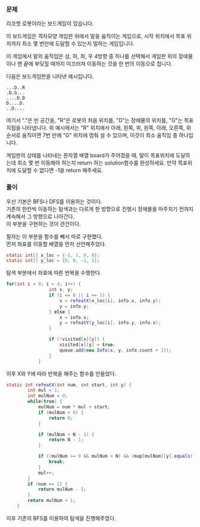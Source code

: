 ### 문제

리코쳇 로봇이라는 보드게임이 있습니다.

이 보드게임은 격자모양 게임판 위에서 말을 움직이는 게임으로, 시작 위치에서 목표 위치까지 최소 몇 번만에 도달할 수 있는지 말하는 게임입니다.

이 게임에서 말의 움직임은 상, 하, 좌, 우 4방향 중 하나를 선택해서 게임판 위의 장애물이나 맨 끝에 부딪힐 때까지 미끄러져 이동하는 것을 한 번의 이동으로 칩니다.

다음은 보드게임판을 나타낸 예시입니다.

```
...D..R
.D.G...
....D.D
D....D.
..D....
```
여기서 "."은 빈 공간을, "R"은 로봇의 처음 위치를, "D"는 장애물의 위치를, "G"는 목표지점을 나타냅니다.
위 예시에서는 "R" 위치에서 아래, 왼쪽, 위, 왼쪽, 아래, 오른쪽, 위 순서로 움직이면 7번 만에 "G" 위치에 멈춰 설 수 있으며, 이것이 최소 움직임 중 하나입니다.

게임판의 상태를 나타내는 문자열 배열 board가 주어졌을 때, 말이 목표위치에 도달하는데 최소 몇 번 이동해야 하는지 return 하는 solution함수를 완성하세요. 만약 목표위치에 도달할 수 없다면 -1을 return 해주세요.

### 풀이

우선 기본은 BFS나 DFS를 이용하는 것이다.   
기존의 한칸씩 이동하는 탐색과는 다르게 한 방향으로 진행시 장애물을 마주치기 전까지 계속해서 그 방향으로 나아간다.   
이 부분을 구현하는 것이 관건이다.   

필자는 이 부분을 함수를 빼서 따로 구현했다.   
먼저 좌표를 이동할 배열을 먼저 선언해주었다.

```java
static int[] x_loc = {-1, 1, 0, 0};
static int[] y_loc = {0, 0, -1, 1};
```

탐색 부분에서 좌표에 따른 반복을 수행한다.
```java
for(int i = 0; i < 4; i++) {
                int x, y;
                if (i == 0 || i == 1) {
                    x = refeatX(x_loc[i], info.x, info.y);
                    y = info.y;
                } else {
                    x = info.x;
                    y = refeatY(y_loc[i], info.y, info.x);
                }

                if (!visited[x][y]) {
                    visited[x][y] = true;
                    queue.add(new Info(x, y, info.count + 1));
                }
            }
```



이후 X와 Y에 따라 반복을 해주는 함수를 만들었다.   

```java
static int refeatX(int num, int start, int y) {
        int mul = 1;
        int mulNum = 0;
        while(true) {
            mulNum = num * mul + start;
            if (mulNum < 0) {
                return 0;
            }

            if (mulNum > N - 1) {
                return N - 1;
            }

            if ((mulNum >= 0 && mulNum < N) && (map[mulNum][y].equals("D"))) {
                break;
            }
            mul++;
        }
        if (num == 1) {
            return mulNum - 1;
        }
        return mulNum + 1;
    }
```

이후 기존의 BFS를 이용하여 탐색을 진행해주었다.







